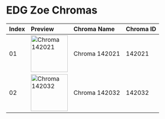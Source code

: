 # EDG Zoe Chromas

| Index | Preview | Chroma Name | Chroma ID |
|:---|:---|:---|:---|
| 01 | <img src='https://raw.communitydragon.org/latest/plugins/rcp-be-lol-game-data/global/default/v1/champion-chroma-images/142/142021.png' alt='Chroma 142021' width='100'> | Chroma 142021 | 142021 |
| 02 | <img src='https://raw.communitydragon.org/latest/plugins/rcp-be-lol-game-data/global/default/v1/champion-chroma-images/142/142032.png' alt='Chroma 142032' width='100'> | Chroma 142032 | 142032 |
